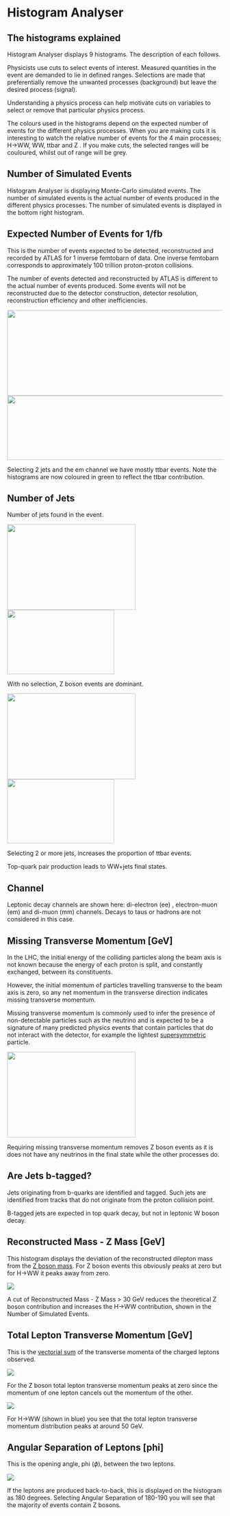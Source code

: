 
# Histogram Analyser

## The histograms explained

Histogram Analyser displays 9 histograms.
The description of each follows.

Physicists use cuts to select events of interest.  Measured quantities in the event are demanded to lie in defined ranges.  Selections are made that preferentially remove the unwanted processes (background) but leave the desired process (signal).  

Understanding a physics process can help motivate cuts on variables to select or remove that particular physics process.  

The colours used in the histograms depend on the expected number of events for the different physics processes.  When you are making cuts it is interesting to watch the relative number of events for the 4 main processes; H→WW, WW, ttbar and Z .  If you make cuts, the selected ranges will be couloured, whilst out of range will be grey.

## Number of Simulated Events

Histogram Analyser is displaying Monte-Carlo simulated events.  The number of simulated events is the actual number of events produced in the different physics processes. 
The number of simulated events is displayed in the bottom right histogram.

## Expected Number of Events for 1/fb

This is the number of events expected to be detected, reconstructed and recorded by ATLAS for 1 inverse femtobarn of data. One inverse femtobarn corresponds to approximately 100 trillion proton-proton collisions.

The number of events detected and reconstructed by ATLAS is different to the actual number of events produced.  Some events will not be reconstructed due to the detector construction, detector resolution, reconstruction efficiency and other inefficiencies.


<img style="width: 600px; height: 200px;" src="pictures/2jets_em.png">

<img style="width: 600px; height: 150px;" src="pictures/Events_2jets_em.png">

Selecting 2 jets and the em channel we have mostly ttbar events.  Note the histograms are now coloured in green to reflect the ttbar contribution.

## Number of Jets

Number of jets found in the event.

<img style="width: 300px; height: 200px;" src="pictures/NjetsNoSelection.png">
<img style="width: 250px; height: 150px;" src="pictures/NeventsNoSelection.png">

With no selection, Z boson events are dominant.

<img style="width: 300px; height: 200px;" src="pictures/Njets2plus.png">
<img style="width: 250px; height: 150px;" src="pictures/Nevents2jetsplus.png">

Selecting 2 or more jets, increases the proportion of ttbar events.

Top-quark pair production leads to WW+jets final states.
## Channel

Leptonic decay channels are shown here: di-electron (ee) , electron-muon (em) and di-muon (mm) channels. Decays to taus or hadrons are not considered in this case.

## Missing Transverse Momentum [GeV]

In the LHC, the initial energy of the colliding particles along the beam axis is not known because the energy of each proton is split, and constantly exchanged, between its constituents.  

However, the initial momentum of particles travelling transverse to the beam axis is zero, so any net momentum in the transverse direction indicates missing transverse momentum.

Missing transverse momentum is commonly used to infer the presence of non-detectable particles such as the neutrino and is expected to be a signature of many predicted physics events that contain particles that do not interact with the detector, for example the lightest [supersymmetric](http://home.cern/scientists/updates/2013/10/supersymmetry-searches-atlas) particle.


<img style="width: 300px; height: 200px;" src="pictures/METselection40.png">

Requiring missing transverse momentum removes Z boson events as it is does not have any neutrinos in the final state while the other processes do.


## Are Jets b-tagged?

Jets originating from b-quarks are identified and tagged.
Such jets are identified from tracks that do not  originate from the proton collision point.

B-tagged jets are expected in top quark decay, but not in leptonic W boson decay.


## Reconstructed Mass - Z Mass [GeV]

This histogram displays the deviation of the reconstructed dilepton mass from the [Z boson mass](http://pdg.lbl.gov/2012/listings/rpp2012-list-z-boson.pdf). For Z boson events this obviously peaks at zero but for H→WW it peaks away from zero.  

![](pictures/ZWindow30.png)

A cut of Reconstructed Mass - Z Mass > 30 GeV reduces the theoretical Z boson contribution and increases the H→WW contribution, shown in the Number of Simulated Events.  


## Total Lepton Transverse Momentum [GeV]

This is the [vectorial sum](https://en.wikipedia.org/wiki/Euclidean_vector#Addition_and_subtraction) of the transverse momenta of the charged leptons observed. 

![](pictures/SumLepPtZ.png)

For the Z boson total lepton transverse momentum peaks at zero since the momentum of one lepton cancels out the momentum of the other.

![](pictures/SumLepPt.png)

For H→WW (shown in blue) you see that the total lepton transverse momentum distribution peaks at around 50 GeV.


## Angular Separation of Leptons [phi]

This is the opening angle, phi (𝜙), between the two leptons.

![](pictures/DeltaPhiLL180.png)


If the leptons are produced back-to-back, this is displayed on the histogram as 180 degrees.  Selecting Angular Separation of 180-190 you will see that the majority of events contain Z bosons.  
